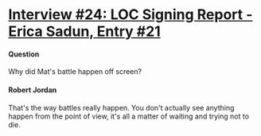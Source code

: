 # [Interview #24: LOC Signing Report - Erica Sadun, Entry #21](https://www.theoryland.com/intvmain.php?i=24#21)

#### Question

Why did Mat's battle happen off screen?

#### Robert Jordan

That's the way battles really happen. You don't actually see anything happen from the point of view, it's all a matter of waiting and trying not to die.

